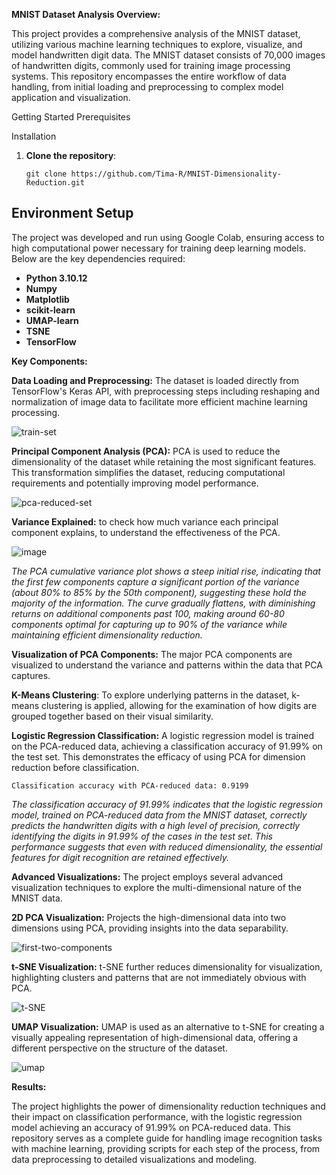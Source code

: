 **MNIST Dataset Analysis Overview:**

This project provides a comprehensive analysis of the MNIST dataset, utilizing various machine learning techniques to explore, visualize, and model handwritten digit data. The MNIST dataset consists of 70,000 images of handwritten digits, commonly used for training image processing systems. This repository encompasses the entire workflow of data handling, from initial loading and preprocessing to complex model application and visualization.

Getting Started
Prerequisites

Installation
1. **Clone the repository**:
    ```
    git clone https://github.com/Tima-R/MNIST-Dimensionality-Reduction.git
    ```
## Environment Setup
The project was developed and run using Google Colab, ensuring access to high computational power necessary for training deep learning models. Below are the key dependencies required:

- **Python 3.10.12**
- **Numpy**
- **Matplotlib**
- **scikit-learn**
- **UMAP-learn**
- **TSNE** 
- **TensorFlow**

**Key Components:**

**Data Loading and Preprocessing:** The dataset is loaded directly from TensorFlow's Keras API, with preprocessing steps including reshaping and normalization of image data to facilitate more efficient machine learning processing.

![train-set](https://github.com/Tima-R/MNIST-Dimensionality-Reduction/assets/116596345/1b7033ff-1e4e-4f10-b5b3-aa779257f36f)

**Principal Component Analysis (PCA):** PCA is used to reduce the dimensionality of the dataset while retaining the most significant features. This transformation simplifies the dataset, reducing computational requirements and potentially improving model performance.

![pca-reduced-set](https://github.com/Tima-R/MNIST-Dimensionality-Reduction/assets/116596345/908c5c37-1e40-4276-9f15-6b32c1b209ce)

**Variance Explained:** to check how much variance each principal component explains, to understand the effectiveness of the PCA.

![image](https://github.com/Tima-R/MNIST-Dimensionality-Reduction/assets/116596345/c20ef013-2928-4006-867e-89b636760420)

*The PCA cumulative variance plot shows a steep initial rise, indicating that the first few components capture a significant portion of the variance (about 80% to 85% by the 50th component), suggesting these hold the majority of the information. The curve gradually flattens, with diminishing returns on additional components past 100, making around 60-80 components optimal for capturing up to 90% of the variance while maintaining efficient dimensionality reduction.*

**Visualization of PCA Components:** The major PCA components are visualized to understand the variance and patterns within the data that PCA captures.

**K-Means Clustering**: To explore underlying patterns in the dataset, k-means clustering is applied, allowing for the examination of how digits are grouped together based on their visual similarity.

**Logistic Regression Classification:** A logistic regression model is trained on the PCA-reduced data, achieving a classification accuracy of 91.99% on the test set. This demonstrates the efficacy of using PCA for dimension reduction before classification.

  ```
  Classification accuracy with PCA-reduced data: 0.9199
  ```
*The classification accuracy of 91.99% indicates that the logistic regression model, trained on PCA-reduced data from the MNIST dataset, correctly predicts the handwritten digits with a high level of precision, correctly identifying the digits in 91.99% of the cases in the test set. This performance suggests that even with reduced dimensionality, the essential features for digit recognition are retained effectively.*

**Advanced Visualizations:** The project employs several advanced visualization techniques to explore the multi-dimensional nature of the MNIST data.

**2D PCA Visualization:** Projects the high-dimensional data into two dimensions using PCA, providing insights into the data separability.

![first-two-components](https://github.com/Tima-R/MNIST-Dimensionality-Reduction/assets/116596345/128e96c3-4a2c-47ae-b896-438455036039)

**t-SNE Visualization:** t-SNE further reduces dimensionality for visualization, highlighting clusters and patterns that are not immediately obvious with PCA.

![t-SNE](https://github.com/Tima-R/MNIST-Dimensionality-Reduction/assets/116596345/b0ce99d2-dd0d-49b5-adbf-c9ddfcf35f05)

**UMAP Visualization:** UMAP is used as an alternative to t-SNE for creating a visually appealing representation of high-dimensional data, offering a different perspective on the structure of the dataset.

 ![umap](https://github.com/Tima-R/MNIST-Dimensionality-Reduction/assets/116596345/b875801e-056b-4fff-a8f4-610161afbad3)


**Results:**

The project highlights the power of dimensionality reduction techniques and their impact on classification performance, with the logistic regression model achieving an accuracy of 91.99% on PCA-reduced data.
This repository serves as a complete guide for handling image recognition tasks with machine learning, providing scripts for each step of the process, from data preprocessing to detailed visualizations and modeling.

